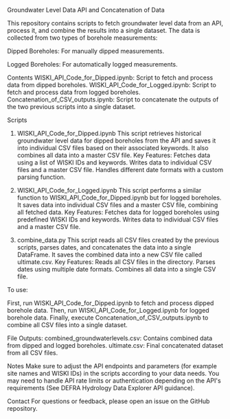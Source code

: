 Groundwater Level Data API and Concatenation of Data

This repository contains scripts to fetch groundwater level data from an API, process it, and combine the results into a single dataset. The data is collected from two types of borehole measurements:

Dipped Boreholes: For manually dipped measurements.

Logged Boreholes: For automatically logged measurements.

Contents
WISKI_API_Code_for_Dipped.ipynb: Script to fetch and process data from dipped boreholes.
WISKI_API_Code_for_Logged.ipynb: Script to fetch and process data from logged boreholes.
Concatenation_of_CSV_outputs.ipynb: Script to concatenate the outputs of the two previous scripts into a single dataset.

Scripts
1. WISKI_API_Code_for_Dipped.ipynb
This script retrieves historical groundwater level data for dipped boreholes from the API and saves it into individual CSV files based on their associated keywords. It also combines all data into a master CSV file.
Key Features:
Fetches data using a list of WISKI IDs and keywords.
Writes data to individual CSV files and a master CSV file.
Handles different date formats with a custom parsing function.

2. WISKI_API_Code_for_Logged.ipynb
This script performs a similar function to WISKI_API_Code_for_Dipped.ipynb but for logged boreholes. It saves data into individual CSV files and a master CSV file, combining all fetched data.
Key Features:
Fetches data for logged boreholes using predefined WISKI IDs and keywords.
Writes data to individual CSV files and a master CSV file.

3. combine_data.py
This script reads all CSV files created by the previous scripts, parses dates, and concatenates the data into a single DataFrame. It saves the combined data into a new CSV file called ultimate.csv.
Key Features:
Reads all CSV files in the directory.
Parses dates using multiple date formats.
Combines all data into a single CSV file.

To use:

First, run WISKI_API_Code_for_Dipped.ipynb to fetch and process dipped borehole data.
Then, run WISKI_API_Code_for_Logged.ipynb for logged borehole data.
Finally, execute Concatenation_of_CSV_outputs.ipynb to combine all CSV files into a single dataset.

File Outputs:
combined_groundwaterlevels.csv: Contains combined data from dipped and logged boreholes.
ultimate.csv: Final concatenated dataset from all CSV files.

Notes
Make sure to adjust the API endpoints and parameters (for example site names and WISKI IDs) in the scripts according to your data needs.
You may need to handle API rate limits or authentication depending on the API's requirements (See DEFRA Hydrology Data Explorer API guidance).


Contact
For questions or feedback, please open an issue on the GitHub repository.

